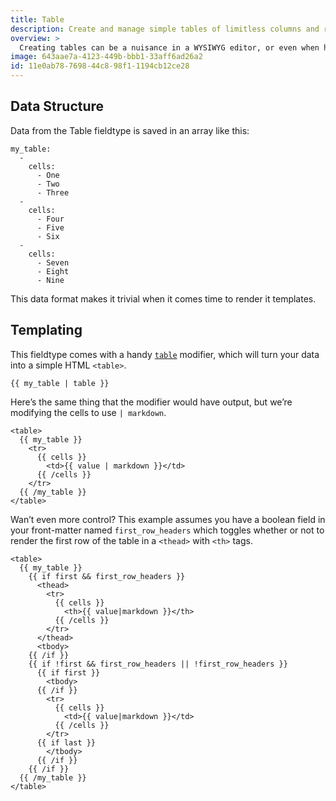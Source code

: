 ```yaml
---
title: Table
description: Create and manage simple tables of limitless columns and rows.
overview: >
  Creating tables can be a nuisance in a WYSIWYG editor, or even when handcrafting them in HTML, _especially_ for less-code-savvy clients. This fieldtype gives you a way to create simple tabular data.
image: 643aae7a-4123-449b-bbb1-33aff6ad26a2
id: 11e0ab78-7698-44c8-98f1-1194cb12ce28
---
```

## Data Structure

Data from the Table fieldtype is saved in an array like this:

``` .language-yaml
my_table:
  -
    cells:
      - One
      - Two
      - Three
  -
    cells:
      - Four
      - Five
      - Six
  -
    cells:
      - Seven
      - Eight
      - Nine
```

This data format makes it trivial when it comes time to render it templates.

## Templating

This fieldtype comes with a handy [`table`](/docs/modifiers/table) modifier, which will turn your data into a simple HTML `<table>`.

```
{{ my_table | table }}
```

Here’s the same thing that the modifier would have output, but we’re modifying the cells to use `| markdown`.

```
<table>
  {{ my_table }}
    <tr>
      {{ cells }}
        <td>{{ value | markdown }}</td>
      {{ /cells }}
    </tr>
  {{ /my_table }}
</table>
```

Wan’t even more control? This example assumes you have a boolean field in your front-matter named `first_row_headers` which toggles whether or not to render the first row of the table in a `<thead>` with `<th>` tags.

```
<table>
  {{ my_table }}
    {{ if first && first_row_headers }}
      <thead>
        <tr>
          {{ cells }}
            <th>{{ value|markdown }}</th>
          {{ /cells }}
        </tr>
      </thead>
      <tbody>
    {{ /if }}
    {{ if !first && first_row_headers || !first_row_headers }}
      {{ if first }}
        <tbody>
      {{ /if }}
        <tr>
          {{ cells }}
            <td>{{ value|markdown }}</td>
          {{ /cells }}
        </tr>
      {{ if last }}
        </tbody>
      {{ /if }}
    {{ /if }}
  {{ /my_table }}
</table>
```

